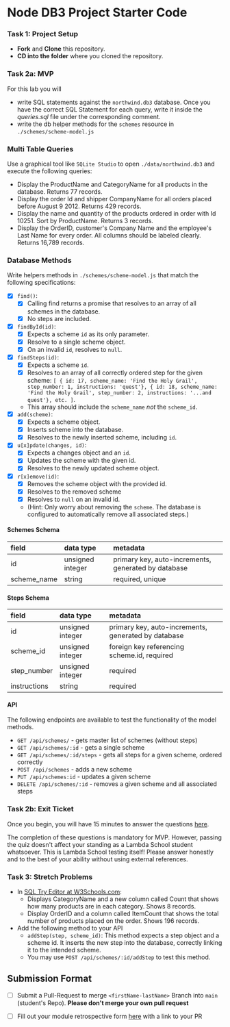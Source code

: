 # Node DB3 Project Starter Code

### Task 1: Project Setup

- **Fork** and **Clone** this repository.
- **CD into the folder** where you cloned the repository.

### Task 2a: MVP

For this lab you will

-   write SQL statements against the `northwind.db3` database. Once you have the correct SQL Statement for each query, write it inside the _queries.sql_ file under the corresponding comment.
-   write the db helper methods for the `schemes` resource in `./schemes/scheme-model.js`

### Multi Table Queries

Use a graphical tool like `SQLite Studio` to open `./data/northwind.db3` and execute the following queries:

-   Display the ProductName and CategoryName for all products in the database. Returns 77 records.
-   Display the order Id and shipper CompanyName for all orders placed before August 9 2012. Returns 429 records.
-   Display the name and quantity of the products ordered in order with Id 10251. Sort by ProductName. Returns 3 records.
-   Display the OrderID, customer's Company Name and the employee's Last Name for every order. All columns should be labeled clearly. Returns 16,789 records.

### Database Methods

Write helpers methods in `./schemes/scheme-model.js` that match the following specifications:

- [x]  `find()`:
    - [x]   Calling find returns a promise that resolves to an array of all schemes in the database.
    - [x]  No steps are included.
- [x]  `findById(id)`:
    - [x]  Expects a scheme `id` as its only parameter.
    - [x]  Resolve to a single scheme object.
    - [x]  On an invalid `id`, resolves to `null`.
- [x]  `findSteps(id)`:
    - [x]  Expects a scheme `id`.
    - [x]  Resolves to an array of all correctly ordered step for the given scheme: `[ { id: 17, scheme_name: 'Find the Holy Grail', step_number: 1, instructions: 'quest'}, { id: 18, scheme_name: 'Find the Holy Grail', step_number: 2, instructions: '...and quest'}, etc. ]`.
    -   This array should include the `scheme_name` _not_ the `scheme_id`.
- [x]  `add(scheme)`:
    - [x]  Expects a scheme object.
    - [x]  Inserts scheme into the database.
    - [x]  Resolves to the newly inserted scheme, including `id`.
- [x]  `u[x]pdate(changes, id)`:
    - [x]  Expects a changes object and an `id`.
    - [x]  Updates the scheme with the given id.
    - [x]  Resolves to the newly updated scheme object.
- [x]  `r[x]emove(id)`:
    - [x]  Removes the scheme object with the provided id.
    - [x]  Resolves to the removed scheme
    - [x]  Resolves to `null` on an invalid id.
    - (Hint: Only worry about removing the `scheme`. The database is configured to automatically remove all associated steps.)

#### Schemes Schema

| field       | data type        | metadata                                            |
| :---------- | :--------------- | :-------------------------------------------------- |
| id          | unsigned integer | primary key, auto-increments, generated by database |
| scheme_name | string           | required, unique                                    |

#### Steps Schema

| field        | data type        | metadata                                            |
| :----------- | :--------------- | :-------------------------------------------------- |
| id           | unsigned integer | primary key, auto-increments, generated by database |
| scheme_id    | unsigned integer | foreign key referencing scheme.id, required         |
| step_number  | unsigned integer | required                                            |
| instructions | string           | required                                            |

#### API

The following endpoints are available to test the functionality of the model methods.

-   `GET /api/schemes/` - gets master list of schemes (without steps)
-   `GET /api/schemes/:id` - gets a single scheme
-   `GET /api/schemes/:id/steps` - gets all steps for a given scheme, ordered correctly
-   `POST /api/schemes` - adds a new scheme
-   `PUT /api/schemes:id` - updates a given scheme
-   `DELETE /api/schemes/:id` - removes a given scheme and all associated steps

### Task 2b: Exit Ticket

Once you begin, you will have 15 minutes to answer the questions [here](https://app.codesignal.com/public-test/B5tbw4SrosyNZj7wR/88wSK9kqh7gBqk).

The completion of these questions is mandatory for MVP. However, passing the quiz doesn't affect your standing as a Lambda School student whatsoever. This is Lambda School testing itself! Please answer honestly and to the best of your ability without using external references.

### Task 3: Stretch Problems

-   In [SQL Try Editor at W3Schools.com](https://www.w3schools.com/Sql/tryit.asp?filename=trysql_select_top):
    -   Displays CategoryName and a new column called Count that shows how many products are in each category. Shows 8 records.
    -   Display OrderID and a column called ItemCount that shows the total number of products placed on the order. Shows 196 records.
-   Add the following method to your API
    -   `addStep(step, scheme_id)`: This method expects a step object and a scheme id. It inserts the new step into the database, correctly linking it to the intended scheme.
    -   You may use `POST /api/schemes/:id/addStep` to test this method.

## Submission Format
* [ ] Submit a Pull-Request to merge `<firstName-lastName>` Branch into `main` (student's  Repo). **Please don't merge your own pull request**
* [ ] Fill out your module retrospective form [here](https://forms.lambdaschool.com/module-retrospective) with a link to your PR

